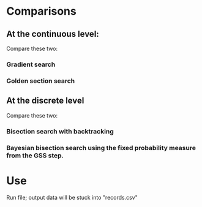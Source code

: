 # Comparisons

## At the continuous level:
Compare these two:
### Gradient search
### Golden section search

## At the discrete level
Compare these two:
### Bisection search with backtracking
### Bayesian bisection search using the fixed probability measure from the GSS step.

# Use
Run file; output data will be stuck into "records.csv"
